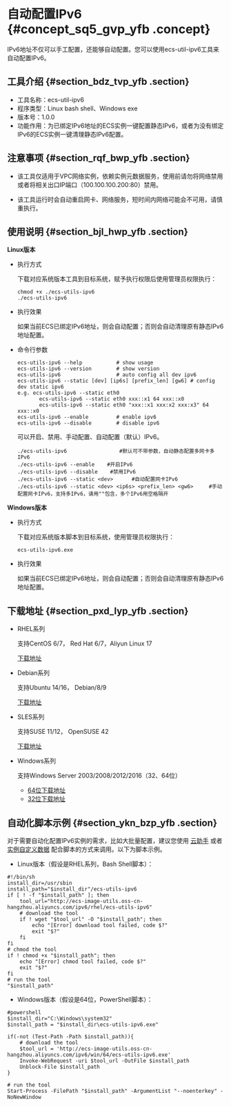 # 自动配置IPv6 {#concept_sq5_gvp_yfb .concept}

IPv6地址不仅可以手工配置，还能够自动配置。您可以使用ecs-util-ipv6工具来自动配置IPv6。

## 工具介绍 {#section_bdz_tvp_yfb .section}

-   工具名称：ecs-util-ipv6
-   程序类型：Linux bash shell、Windows exe
-   版本号：1.0.0
-   功能作用：为已绑定IPv6地址的ECS实例一键配置静态IPv6，或者为没有绑定IPv6的ECS实例一键清理静态IPv6配置。

## 注意事项 {#section_rqf_bwp_yfb .section}

-   该工具仅适用于VPC网络实例，依赖实例元数据服务，使用前请勿将网络禁用或者将相关出口IP端口（100.100.100.200:80）禁用。

-   该工具运行时会自动重启网卡、网络服务，短时间内网络可能会不可用，请慎重执行。


## 使用说明 {#section_bjl_hwp_yfb .section}

**Linux版本**

-   执行方式

    下载对应系统版本工具到目标系统，赋予执行权限后使用管理员权限执行：

    ```
    chmod +x ./ecs-utils-ipv6
    ./ecs-utils-ipv6
    ```

-   执行效果

    如果当前ECS已绑定IPv6地址，则会自动配置；否则会自动清理原有静态IPv6地址配置。

-   命令行参数

    ```
    ecs-utils-ipv6 --help           # show usage
    ecs-utils-ipv6 --version        # show version
    ecs-utils-ipv6                  # auto config all dev ipv6
    ecs-utils-ipv6 --static [dev] [ip6s] [prefix_len] [gw6] # config dev static ipv6
    e.g. ecs-utils-ipv6 --static eth0
           ecs-utils-ipv6 --static eth0 xxx::x1 64 xxx::x0
           ecs-utils-ipv6 --static eth0 "xxx::x1 xxx:x2 xxx:x3" 64 xxx::x0
    ecs-utils-ipv6 --enable         # enable ipv6
    ecs-utils-ipv6 --disable        # disable ipv6
    ```

    可以开启、禁用、手动配置、自动配置（默认）IPv6。

    ```
    ./ecs-utils-ipv6                 #默认可不带参数，自动静态配置多网卡多IPv6
    ./ecs-utils-ipv6 --enable    #开启IPv6
    ./ecs-utils-ipv6 --disable    #禁用IPv6
    ./ecs-utils-ipv6 --static <dev>      #自动配置网卡IPv6
    ./ecs-utils-ipv6 --static <dev> <ip6s> <prefix_len> <gw6>     #手动配置网卡IPv6，支持多IPv6，请用""包含，多个IPv6用空格隔开
    ```


**Windows版本**

-   执行方式

    下载对应系统版本脚本到目标系统，使用管理员权限执行：

    ```
    ecs-utils-ipv6.exe
    ```

-   执行效果

    如果当前ECS已绑定IPv6地址，则会自动配置；否则会自动清理原有静态IPv6地址配置。


## 下载地址 {#section_pxd_lyp_yfb .section}

-   RHEL系列

    支持CentOS 6/7， Red Hat 6/7，Aliyun Linux 17

    [下载地址](http://ecs-image-utils.oss-cn-hangzhou.aliyuncs.com/ipv6/rhel/ecs-utils-ipv6)

-   Debian系列

    支持Ubuntu 14/16， Debian/8/9

    [下载地址](http://ecs-image-utils.oss-cn-hangzhou.aliyuncs.com/ipv6/rhel/ecs-utils-ipv6)

-   SLES系列

    支持SUSE 11/12， OpenSUSE 42

    [下载地址](http://ecs-image-utils.oss-cn-hangzhou.aliyuncs.com/ipv6/sles/ecs-utils-ipv6)

-   Windows系列

    支持Windows Server 2003/2008/2012/2016（32、64位）

    -   [64位下载地址](http://ecs-image-utils.oss-cn-hangzhou.aliyuncs.com/ipv6/win/ecs-utils-ipv6.exe)
    -   [32位下载地址](http://ecs-image-utils.oss-cn-hangzhou.aliyuncs.com/ipv6/win/ecs-utils-ipv6-i386.exe)

## 自动化脚本示例 {#section_ykn_bzp_yfb .section}

对于需要自动化配置IPv6实例的需求，比如大批量配置，建议您使用 [云助手](../../../../cn.zh-CN/产品简介/云助手.md#) 或者 [实例自定义数据](cn.zh-CN/用户指南/实例/实例自定义数据和元数据/实例自定义数据.md#) 配合脚本的方式来调用。以下为脚本示例。

-   Linux版本（假设是RHEL系列，Bash Shell脚本）：

```
#!/bin/sh
install_dir=/usr/sbin
install_path="$install_dir"/ecs-utils-ipv6
if [ ! -f "$install_path" ]; then
    tool_url="http://ecs-image-utils.oss-cn-hangzhou.aliyuncs.com/ipv6/rhel/ecs-utils-ipv6"
    # download the tool
    if ! wget "$tool_url" -O "$install_path"; then
        echo "[Error] download tool failed, code $?"
        exit "$?"
    fi
fi
# chmod the tool
if ! chmod +x "$install_path"; then
    echo "[Error] chmod tool failed, code $?"
    exit "$?"
fi
# run the tool
"$install_path"
```

-   Windows版本（假设是64位，PowerShell脚本）：

```
#powershell
$install_dir="C:\Windows\system32"
$install_path = "$install_dir\ecs-utils-ipv6.exe"

if(-not (Test-Path -Path $install_path)){
    # download the tool
    $tool_url = 'http://ecs-image-utils.oss-cn-hangzhou.aliyuncs.com/ipv6/win/64/ecs-utils-ipv6.exe' 
    Invoke-WebRequest -uri $tool_url -OutFile $install_path
    Unblock-File $install_path
}

# run the tool
Start-Process -FilePath "$install_path" -ArgumentList "--noenterkey" -NoNewWindow
```


